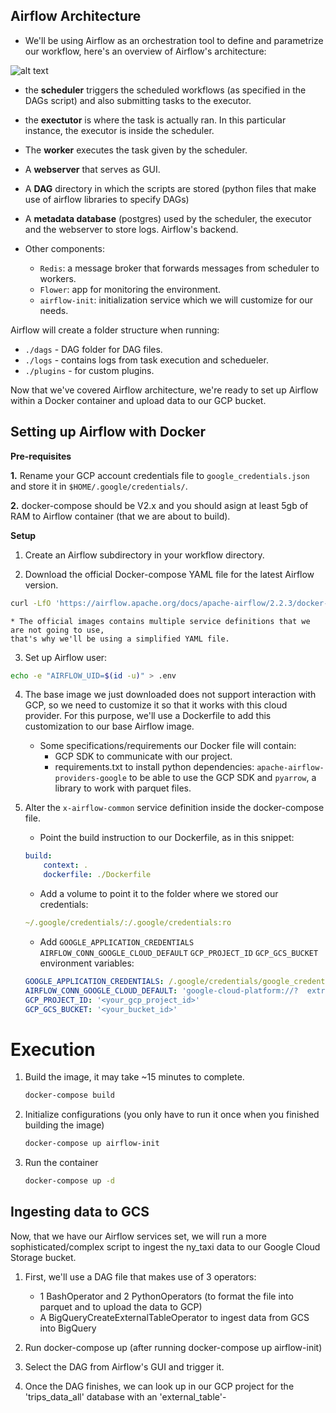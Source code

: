 ## Airflow Architecture 

* We'll be using Airflow as an orchestration tool to define and parametrize our workflow, here's an overview of Airflow's architecture:

![alt text](https://github.com/sebastian2296/data-engineering-zoomcamp/blob/main/week_2_data_ingestion/img/airflow_architecture.png)


* the **scheduler** triggers the scheduled workflows (as specified in the DAGs script) and also submitting tasks to the executor.

* the **exectutor** is where the task is actually ran. In this particular instance, the executor is inside the scheduler. 

* The **worker** executes the task given by the scheduler. 

* A **webserver** that serves as GUI. 

* A **DAG** directory in which the scripts are stored (python files that make use of airflow libraries to specify DAGs)

* A **metadata database** (postgres) used by the scheduler, the executor and the webserver to store logs. Airflow's backend. 

* Other components: 
    * `Redis`: a message broker that forwards messages from scheduler to workers.
    * `Flower`: app for monitoring the environment.
    * `airflow-init`: initialization service which we will customize for our needs.

Airflow will create a folder structure when running: 

* `./dags` - DAG folder for DAG files.
* `./logs` - contains logs from task execution and schedueler.
* `./plugins` - for custom plugins.


Now that we've covered Airflow architecture, we're ready to set up Airflow within a Docker container and upload data to our GCP bucket. 

## Setting up Airflow with Docker

**Pre-requisites**

**1.** Rename your GCP account credentials file to `google_credentials.json` and store it in `$HOME/.google/credentials/`.

**2.** docker-compose should be V2.x and you should asign at least 5gb of RAM to Airflow container (that we are about to build).

**Setup**

1. Create an Airflow subdirectory in your workflow directory.

2. Download the official Docker-compose YAML file for the latest Airflow version.

```bash
curl -LfO 'https://airflow.apache.org/docs/apache-airflow/2.2.3/docker-compose.yaml
```

    * The official images contains multiple service definitions that we are not going to use,
    that's why we'll be using a simplified YAML file.

3. Set up Airflow user: 

```bash
echo -e "AIRFLOW_UID=$(id -u)" > .env
```

4. The base image we just downloaded does not support interaction with GCP, so we need to customize it so that it works with this cloud provider. For this purpose, we'll use a Dockerfile
to add this customization to our base Airflow image.

    * Some specifications/requirements our Docker file will contain:
        * GCP SDK to communicate with our project.
        * requirements.txt to install python dependencies: `apache-airflow-providers-google` to be able to use the GCP SDK and `pyarrow`, a library to work with parquet files.

5. Alter the `x-airflow-common` service definition inside the docker-compose file.

    * Point the build instruction to our Dockerfile, as in this snippet:

    ```yaml
    build:
        context: .
        dockerfile: ./Dockerfile
    ```

    * Add a volume to point it to the folder where we stored our credentials:
    ```yaml
    ~/.google/credentials/:/.google/credentials:ro
    ```

    * Add `GOOGLE_APPLICATION_CREDENTIALS` `AIRFLOW_CONN_GOOGLE_CLOUD_DEFAULT` `GCP_PROJECT_ID` `GCP_GCS_BUCKET` environment variables:

    ```yaml
    GOOGLE_APPLICATION_CREDENTIALS: /.google/credentials/google_credentials.json
    AIRFLOW_CONN_GOOGLE_CLOUD_DEFAULT: 'google-cloud-platform://?  extra__google_cloud_platform__key_path=/.google/credentials/google_credentials.json'
    GCP_PROJECT_ID: '<your_gcp_project_id>'
    GCP_GCS_BUCKET: '<your_bucket_id>'
    ```

# Execution 

1. Build the image, it may take ~15 minutes to complete. 

    ```bash
    docker-compose build
    ```

2. Initialize configurations (you only have to run it once when you finished building the image)

    ```bash
    docker-compose up airflow-init
    ```

3. Run the container

    ```bash
    docker-compose up -d
    ```

## Ingesting data to GCS

Now, that we have our Airflow services set, we will run a more sophisticated/complex script to ingest the ny_taxi data to our Google Cloud Storage bucket.

1. First, we'll use a DAG file that makes use of 3 operators: 
    * 1 BashOperator and 2 PythonOperators (to format the file into parquet and to upload the data to GCP) 
    * A BigQueryCreateExternalTableOperator to ingest data from GCS into BigQuery

2. Run docker-compose up (after running docker-compose up airflow-init)

3. Select the DAG from Airflow's GUI and trigger it.

4. Once the DAG finishes, we can look up in our GCP project for the 'trips_data_all' database with an 'external_table'-